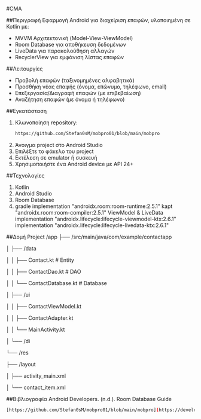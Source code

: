 #CMA

##Περιγραφή
Εφαρμογή Android για διαχείριση επαφών, υλοποιημένη σε Kotlin με:
- MVVM Αρχιτεκτονική (Model-View-ViewModel)
- Room Database για αποθήκευση δεδομένων
- LiveData για παρακολούθηση αλλαγών
- RecyclerView για εμφάνιση λίστας επαφών

##Λειτουργίες
- Προβολή επαφών (ταξινομημένες αλφαβητικά)
- Προσθήκη νέας επαφής (όνομα, επώνυμο, τηλέφωνο, email)
- Επεξεργασία/Διαγραφή επαφών (με επιβεβαίωση)
- Αναζήτηση επαφών (με όνομα ή τηλέφωνο)

##Εγκατάσταση
1. Κλωνοποίηση repository:
   ```bash
   https://github.com/Stefan0sM/mobpro01/blob/main/mobpro
2. Άνοιγμα project στο Android Studio
3. Επιλέξτε το φάκελο του project
4. Εκτέλεση σε emulator ή συσκευή
5. Χρησιμοποιήστε ένα Android device με API 24+

##Τεχνολογίες
1. Kotlin
2. Android Studio
3. Room Database
4. gradle
implementation "androidx.room:room-runtime:2.5.1"
kapt "androidx.room:room-compiler:2.5.1"
ViewModel & LiveData
implementation "androidx.lifecycle:lifecycle-viewmodel-ktx:2.6.1"
implementation "androidx.lifecycle:lifecycle-livedata-ktx:2.6.1"

##Δομή Project
/app
├── /src/main/java/com/example/contactapp

│   ├── /data

│   │   ├── Contact.kt          # Entity

│   │   ├── ContactDao.kt       # DAO

│   │   └── ContactDatabase.kt  # Database

│   ├── /ui

│   │   ├── ContactViewModel.kt

│   │   ├── ContactAdapter.kt

│   │   └── MainActivity.kt

│   └── /di

└── /res

 ├── /layout
    
 │   ├── activity_main.xml
    
   │   └── contact_item.xml


##Βιβλιογραφία
Android Developers. (n.d.). Room Database Guide
   ```bash
   [https://github.com/Stefan0sM/mobpro01/blob/main/mobpro](https://developer.android.com/training/data-storage/room)
